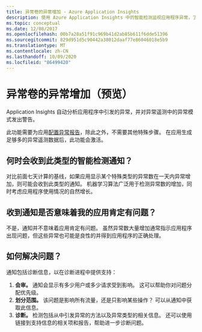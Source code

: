 ```yaml
---
title: 异常卷的异常增加 - Azure Application Insights
description: 使用 Azure Application Insights 中的智能检测监视应用程序异常，了解异常卷的异常模式。
ms.topic: conceptual
ms.date: 12/08/2017
ms.openlocfilehash: 00b7a28a51f91c969b41d2ab85b611f6dde51396
ms.sourcegitcommit: 829d951d5c90442a38012daaf77e86046018e5b9
ms.translationtype: MT
ms.contentlocale: zh-CN
ms.lasthandoff: 10/09/2020
ms.locfileid: "86499420"
---
```

# <a name="abnormal-rise-in-exception-volume-preview"></a>异常卷的异常增加（预览）

Application Insights 自动分析应用程序中引发的异常，并对异常遥测中的异常模式发出警告。

此功能需要为应用[配置异常报告](./asp-net-exceptions.md#set-up-exception-reporting)，除此之外，不需要其他特殊步骤。 在应用生成足够多的异常遥测数据后，此功能会激活。

## <a name="when-would-i-get-this-type-of-smart-detection-notification"></a>何时会收到此类型的智能检测通知？
对比前面七天计算的基线，如果应用显示某个特殊类型的异常数在一天内异常增加，则可能会收到此类型的通知。
机器学习算法广泛用于检测异常数的增加，同时考虑应用程序使用情况的自然增长。

## <a name="does-my-app-definitely-have-a-problem"></a>收到通知是否意味着我的应用肯定有问题？
不是，通知并不意味着应用肯定有问题。 虽然异常数大量增加通常指示应用程序出现问题，但这些异常也可能是良性的并得到应用程序的正确处理。

## <a name="how-do-i-fix-it"></a>如何解决问题？
通知包括诊断信息，以在诊断进程中提供支持：
1. **会审。** 通知会显示有多少用户或多少请求受到影响。 这可以帮助你对问题分配优先级。
2. **划分范围。** 该问题是影响所有流量，还是只影响某些操作？ 可以从通知中获取此信息。
3. **诊断。** 检测包括从中引发异常的方法以及异常类型的相关信息。 还可以使用链接到支持信息的相关项和报告，帮助进一步诊断问题。
